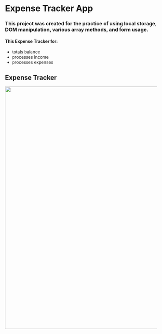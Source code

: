 # Expense Tracker App

### This project was created for the practice of using local storage, DOM manipulation, various array methods, and form usage.

#### This Expense Tracker for:

- totals balance
- processes income
- processes expenses

## Expense Tracker

<img src="https://imgur.com/IlO9Eng.png" width="800">
